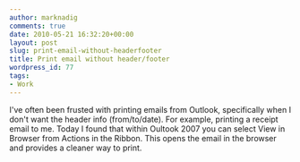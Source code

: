 ```yaml
---
author: marknadig
comments: true
date: 2010-05-21 16:32:20+00:00
layout: post
slug: print-email-without-headerfooter
title: Print email without header/footer
wordpress_id: 77
tags:
- Work
---
```


I've often been frusted with printing emails from Outlook, specifically when I don't want the header info (from/to/date). For example, printing a receipt email to me. Today I found that within Oultook 2007 you can select View in Browser from Actions in the Ribbon. This opens the email in the browser and provides a cleaner way to print.
